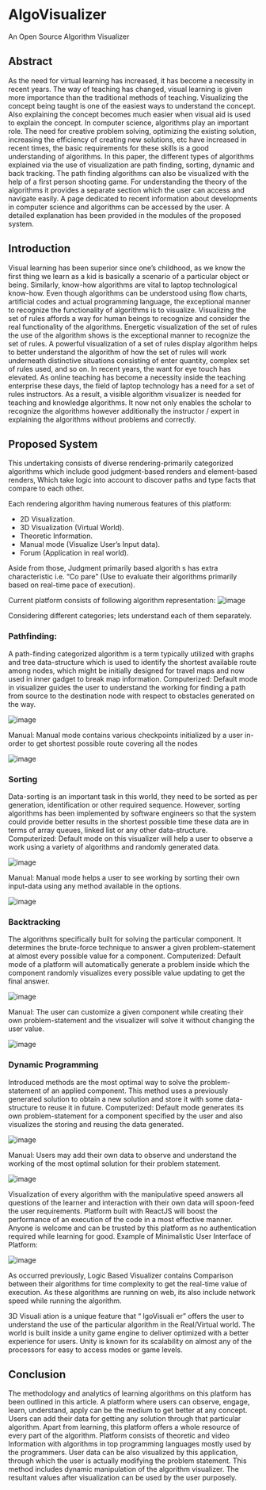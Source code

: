 # AlgoVisualizer
An Open Source Algorithm Visualizer

## Abstract
As the need for virtual learning has increased, it has become a necessity in recent years. The way of teaching has changed, visual learning is given more 
importance than the traditional methods of teaching. Visualizing the concept being taught is one of the easiest ways to understand the concept. Also explaining
the concept becomes much easier when visual aid is used to explain the concept. In computer science, algorithms play an important role. The need for creative
problem solving, optimizing the existing solution, increasing the efficiency of creating new solutions, etc have increased in recent times, the basic 
requirements for these skills is a good understanding of algorithms. In this paper, the different types of algorithms explained via the use of visualization 
are path finding, sorting, dynamic and back tracking. The path finding algorithms can also be visualized with the help of a first person shooting game. For 
understanding the theory of the algorithms it provides a separate section which the user can access and navigate easily. A page dedicated to recent information
about developments in computer science and algorithms can be accessed by the user. A detailed explanation has been provided in the modules of the proposed 
system.

## Introduction
Visual learning has been superior since one’s childhood, as we know the first thing we learn as a kid is basically a scenario of a particular object or being.
Similarly, know-how algorithms are vital to laptop technological know-how. Even though algorithms can be understood using flow charts, artificial codes and 
actual programming language, the exceptional manner to recognize the functionality of algorithms is to visualize. Visualizing the set of rules affords a way
for human beings to recognize and consider the real functionality of the algorithms. Energetic visualization of the set of rules the use of the algorithm shows
is the exceptional manner to recognize the set of rules. A powerful visualization of a set of rules display algorithm helps to better understand the algorithm
of how the set of rules will work underneath distinctive situations consisting of enter quantity, complex set of rules used, and so on. In recent years, the 
want for eye touch has elevated. As online teaching has become a necessity inside the teaching enterprise these days, the field of laptop technology has a need
for a set of rules instructors. As a result, a visible algorithm visualizer is needed for teaching and knowledge algorithms. It now not only enables the scholar
to recognize the algorithms however additionally the instructor / expert in explaining the algorithms without problems and correctly.

## Proposed System
This undertaking consists of diverse rendering-primarily categorized algorithms which include good judgment-based renders and element-based renders, Which take
logic into account to discover paths and type facts that compare to each other.

Each rendering algorithm having numerous features of this platform:
- 2D Visualization.
- 3D Visualization (Virtual World).
- Theoretic Information.
- Manual mode (Visualize User’s Input data).
- Forum (Application in real world).

Aside from those, Judgment primarily based algorith s has extra characteristic i.e. “Co pare” (Use to evaluate their algorithms primarily based on real-time
pace of execution).

Current platform consists of following algorithm representation:
![image](https://user-images.githubusercontent.com/58629244/165550978-d161ccfc-a022-461b-bca8-5eed443dc39d.png)

Considering different categories; lets understand each of them separately.

### Pathfinding:
A	path-finding categorized algorithm is a term typically utilized with graphs and tree data-structure which is used to identify the shortest available route
among nodes, which might be initially designed for travel maps and now used in inner gadget to break map information.
Computerized: Default mode in visualizer guides the user to understand the working for finding a path from source to the destination node with respect to 
obstacles generated on the way.

![image](https://user-images.githubusercontent.com/58629244/165551240-fcabfafe-44bd-43d6-9c59-99636e66335a.png)

Manual: Manual mode contains various checkpoints initialized by a user in-order to get shortest possible route covering all the nodes

![image](https://user-images.githubusercontent.com/58629244/165551287-8f51e352-3559-49f0-a9ae-49fd22688482.png)


### Sorting
Data-sorting is an important task in this world, they need to be sorted as per generation, identification or other required sequence. However, sorting 
algorithms has been implemented by software engineers so that the system could provide better results in the shortest possible time these data are in 
terms of array queues, linked list or any other data-structure.
Computerized: Default mode on this visualizer will help a user to observe a work using a variety of algorithms and randomly generated data.

![image](https://user-images.githubusercontent.com/58629244/165551413-5602e9a0-eabb-4a95-83d1-a500b8bee56e.png)

Manual: Manual mode helps a user to see working by sorting their own input-data using any method available in the options.

![image](https://user-images.githubusercontent.com/58629244/165551454-cadc7768-0b86-49e4-8c01-318fb8cad77b.png)


### Backtracking
The algorithms specifically built for solving the particular component. It determines the brute-force technique to answer a given problem-statement at almost
every possible value for a component.
Computerized: Default mode of a platform will automatically generate a problem inside which the component randomly visualizes every possible value updating
to get the final answer.

![image](https://user-images.githubusercontent.com/58629244/165551617-74f37860-da06-443c-9f87-87dd90aa89a0.png)

Manual: The user can customize a given component while creating their own problem-statement and the visualizer will solve it without changing the user value.

![image](https://user-images.githubusercontent.com/58629244/165551677-5698fbb9-5996-4a31-8404-ff56d64d5802.png)


### Dynamic Programming
Introduced methods are the most optimal way to solve the problem-statement of an applied component. This method uses a previously generated solution to obtain
a new solution and store it with some data-structure to reuse it in future.
Computerized: Default mode generates its own problem-statement for a component specified by the user and also visualizes the storing and reusing the data
generated.

![image](https://user-images.githubusercontent.com/58629244/165551847-ab0545ed-16db-4e8e-91a9-ced5110a4871.png)

Manual: Users may add their own data to observe and understand the working of the most optimal solution for their problem statement.

![image](https://user-images.githubusercontent.com/58629244/165551893-1338cafe-affc-4bc1-8c8e-48db5240066e.png)


Visualization of every algorithm with the manipulative speed answers all questions of the learner and interaction with their own data will spoon-feed the
user requirements. Platform built with ReactJS will boost the performance of an execution of the code in a most effective manner. Anyone is welcome and 
can be trusted by this platform as no authentication required while learning for good.
Example of Minimalistic User Interface of Platform:

![image](https://user-images.githubusercontent.com/58629244/165552076-580f34a3-1ce0-44a5-aca4-b804147f4377.png)

As occurred previously, Logic Based Visualizer contains Comparison between their algorithms for time complexity to get the real-time value of execution.
As these algorithms are running on web, its also include network speed while running the algorithm.

3D Visuali ation is a unique feature that “ lgoVisuali er” offers the user to understand the use of the particular algorithm in the Real/Virtual world. 
The world is built inside a unity game engine to deliver optimized with a better experience for users. Unity is known for its scalability on almost any of
the processors for easy to access modes or game levels.

## Conclusion
The methodology and analytics of learning algorithms on this platform has been outlined in this article. A platform where users can observe, engage, learn, 
understand, apply can be the medium to get better at any concept. Users can add their data for getting any solution through that particular algorithm. Apart
from learning, this platform offers a whole resource of every part of the algorithm. Platform consists of theoretic and video Information with algorithms in
top programming languages mostly used by the programmers. User data can be also visualized by this application, through which the user is actually modifying
the problem statement. This method includes dynamic manipulation of the algorithm visualizer. The resultant values after visualization can be used by the user
purposely.
